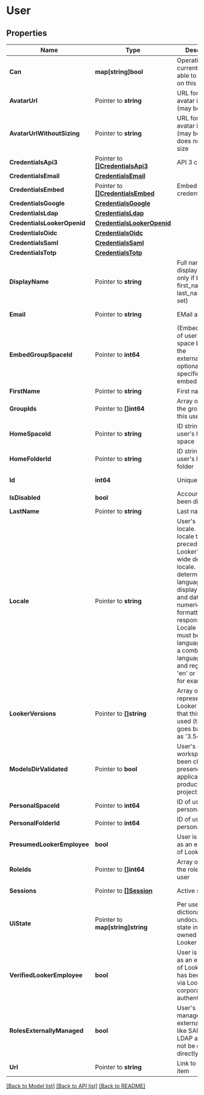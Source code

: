 # User

## Properties

Name | Type | Description | Notes
------------ | ------------- | ------------- | -------------
**Can** | **map[string]bool** | Operations the current user is able to perform on this object | [optional] [readonly] 
**AvatarUrl** | Pointer to **string** | URL for the avatar image (may be generic) | [optional] [readonly] 
**AvatarUrlWithoutSizing** | Pointer to **string** | URL for the avatar image (may be generic), does not specify size | [optional] [readonly] 
**CredentialsApi3** | Pointer to [**[]CredentialsApi3**](CredentialsApi3.md) | API 3 credentials | [optional] [readonly] 
**CredentialsEmail** | [**CredentialsEmail**](CredentialsEmail.md) |  | [optional] 
**CredentialsEmbed** | Pointer to [**[]CredentialsEmbed**](CredentialsEmbed.md) | Embed credentials | [optional] [readonly] 
**CredentialsGoogle** | [**CredentialsGoogle**](CredentialsGoogle.md) |  | [optional] 
**CredentialsLdap** | [**CredentialsLdap**](CredentialsLDAP.md) |  | [optional] 
**CredentialsLookerOpenid** | [**CredentialsLookerOpenid**](CredentialsLookerOpenid.md) |  | [optional] 
**CredentialsOidc** | [**CredentialsOidc**](CredentialsOIDC.md) |  | [optional] 
**CredentialsSaml** | [**CredentialsSaml**](CredentialsSaml.md) |  | [optional] 
**CredentialsTotp** | [**CredentialsTotp**](CredentialsTotp.md) |  | [optional] 
**DisplayName** | Pointer to **string** | Full name for display (available only if both first_name and last_name are set) | [optional] [readonly] 
**Email** | Pointer to **string** | EMail address | [optional] [readonly] 
**EmbedGroupSpaceId** | Pointer to **int64** | (Embed only) ID of user&#39;s group space based on the external_group_id optionally specified during embed user login | [optional] [readonly] 
**FirstName** | Pointer to **string** | First name | [optional] 
**GroupIds** | Pointer to **[]int64** | Array of ids of the groups for this user | [optional] [readonly] 
**HomeSpaceId** | Pointer to **string** | ID string for user&#39;s home space | [optional] 
**HomeFolderId** | Pointer to **string** | ID string for user&#39;s home folder | [optional] 
**Id** | **int64** | Unique Id | [optional] [readonly] 
**IsDisabled** | **bool** | Account has been disabled | [optional] 
**LastName** | Pointer to **string** | Last name | [optional] 
**Locale** | Pointer to **string** | User&#39;s preferred locale. User locale takes precedence over Looker&#39;s system-wide default locale. Locale determines language of display strings and date and numeric formatting in API responses. Locale string must be a 2 letter language code or a combination of language code and region code: &#39;en&#39; or &#39;en-US&#39;, for example. | [optional] 
**LookerVersions** | Pointer to **[]string** | Array of strings representing the Looker versions that this user has used (this only goes back as far as &#39;3.54.0&#39;) | [optional] [readonly] 
**ModelsDirValidated** | Pointer to **bool** | User&#39;s dev workspace has been checked for presence of applicable production projects | [optional] 
**PersonalSpaceId** | Pointer to **int64** | ID of user&#39;s personal space | [optional] [readonly] 
**PersonalFolderId** | Pointer to **int64** | ID of user&#39;s personal folder | [optional] [readonly] 
**PresumedLookerEmployee** | **bool** | User is identified as an employee of Looker | [optional] [readonly] 
**RoleIds** | Pointer to **[]int64** | Array of ids of the roles for this user | [optional] [readonly] 
**Sessions** | Pointer to [**[]Session**](Session.md) | Active sessions | [optional] [readonly] 
**UiState** | Pointer to **map[string]string** | Per user dictionary of undocumented state information owned by the Looker UI. | [optional] 
**VerifiedLookerEmployee** | **bool** | User is identified as an employee of Looker who has been verified via Looker corporate authentication | [optional] [readonly] 
**RolesExternallyManaged** | **bool** | User&#39;s roles are managed by an external directory like SAML or LDAP and can not be changed directly. | [optional] [readonly] 
**Url** | Pointer to **string** | Link to get this item | [optional] [readonly] 

[[Back to Model list]](../README.md#documentation-for-models) [[Back to API list]](../README.md#documentation-for-api-endpoints) [[Back to README]](../README.md)


